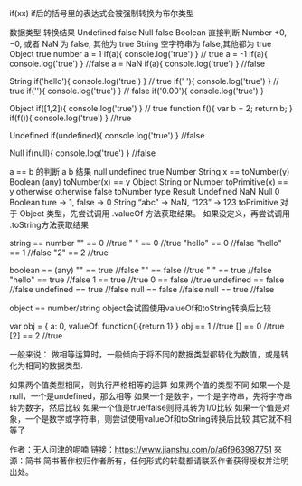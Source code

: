 if(xx)
if后的括号里的表达式会被强制转换为布尔类型

数据类型	转换结果
Undefined	false
Null	false
Boolean	直接判断
Number	+0, −0, 或者 NaN 为 false, 其他为 true
String	空字符串为 false,其他都为 true
Object	true
number
a = 1
if(a){
console.log('true')
} // true
a = -1
if(a){
console.log('true')
} //false
a = NaN
if(a){
console.log('true')
} //false

String
if('hello'){
console.log('true')
} // true
if(' '){
console.log('true')
} // true
if(''){
console.log('true')
} // false
if('0.00'){
console.log('true')
}

Object
if([1,2]){
console.log('true')
} // true
function f(){
var b = 2;
return b;
}
if(f()){
console.log('true')
} //true

Undefined
if(undefined){
console.log('true')
} //false

Null
if(null){
console.log('true')
} //false

a == b 的判断
a	b	结果
null	undefined	true
Number	String	x == toNumber(y)
Boolean	(any)	toNumber(x) == y
Object	String or Number	toPrimitive(x) == y
otherwise	otherwise	false
toNumber
type	Result
Undefined	NaN
Null	0
Boolean	ture -> 1, false -> 0
String	“abc” -> NaN, “123” -> 123
toPrimitive
对于 Object 类型，先尝试调用 .valueOf 方法获取结果。 如果没定义，再尝试调用 .toString方法获取结果

string == number
"" == 0 //true
" " == 0 //true
"hello" == 0 //false
"hello" == 1 //false
"2" == 2 //true

boolean == (any)
"" == true //false
"" == false //true
" " == true //false
"hello" == true //false
1 == true //true
0 == false //true
undefined == false //false
undefined == true //false
null == false //false
null == true //false

object == number/string
object会试图使用valueOf和toString转换后比较

var obj = {
a: 0,
valueOf: function(){return 1}
}
obj == 1 //true
[] == 0 //true
[2] == 2 //true

一般来说：
做相等运算时，一般倾向于将不同的数据类型都转化为数值，或是转化为相同的数据类型.

如果两个值类型相同，则执行严格相等的运算
如果两个值的类型不同
如果一个是null，一个是undefined，那么相等
如果一个是数字，一个是字符串，先将字符串转为数字，然后比较
如果一个值是true/false则将其转为1/0比较
如果一个值是对象，一个是数字或字符串，则尝试使用valueOf和toString转换后比较
其它就不相等了

作者：无人问津的呢喃
链接：https://www.jianshu.com/p/a6f963987751
來源：简书
简书著作权归作者所有，任何形式的转载都请联系作者获得授权并注明出处。
